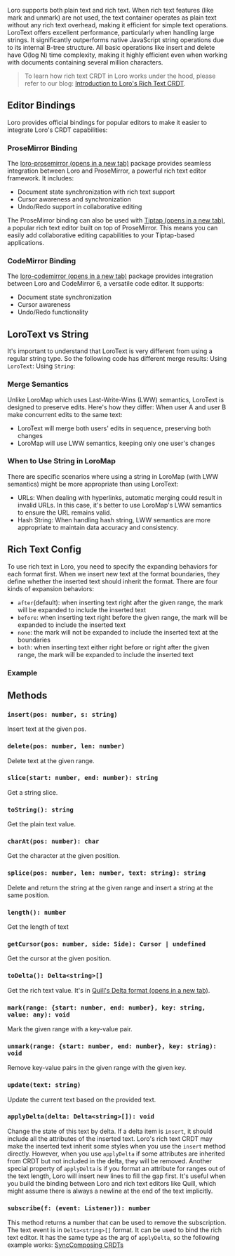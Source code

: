 Loro supports both plain text and rich text. When rich text features (like mark and unmark) are not used, the text container operates as plain text without any rich text overhead, making it efficient for simple text operations.
LoroText offers excellent performance, particularly when handling large strings. It significantly outperforms native JavaScript string operations due to its internal B-tree structure. All basic operations like insert and delete have O(log N) time complexity, making it highly efficient even when working with documents containing several million characters.

> To learn how rich text CRDT in Loro works under the hood, please refer to our blog: [Introduction to Loro's Rich Text CRDT](https://loro.dev/blog/loro-richtext).


## Editor Bindings


Loro provides official bindings for popular editors to make it easier to integrate Loro's CRDT capabilities:


### ProseMirror Binding


The [loro-prosemirror (opens in a new tab)](https://github.com/loro-dev/loro-prosemirror) package provides seamless integration between Loro and ProseMirror, a powerful rich text editor framework. It includes:

-   Document state synchronization with rich text support
-   Cursor awareness and synchronization
-   Undo/Redo support in collaborative editing

The ProseMirror binding can also be used with [Tiptap (opens in a new tab)](https://tiptap.dev/), a popular rich text editor built on top of ProseMirror. This means you can easily add collaborative editing capabilities to your Tiptap-based applications.


### CodeMirror Binding


The [loro-codemirror (opens in a new tab)](https://github.com/loro-dev/loro-codemirror) package provides integration between Loro and CodeMirror 6, a versatile code editor. It supports:

-   Document state synchronization
-   Cursor awareness
-   Undo/Redo functionality


## LoroText vs String


It's important to understand that LoroText is very different from using a regular string type. So the following code has different merge results:
Using `LoroText`:
Using `String`:


### Merge Semantics


Unlike LoroMap which uses Last-Write-Wins (LWW) semantics, LoroText is designed to preserve edits. Here's how they differ:
When user A and user B make concurrent edits to the same text:

-   LoroText will merge both users' edits in sequence, preserving both changes
-   LoroMap will use LWW semantics, keeping only one user's changes


### When to Use String in LoroMap


There are specific scenarios where using a string in LoroMap (with LWW semantics) might be more appropriate than using LoroText:

-   URLs: When dealing with hyperlinks, automatic merging could result in invalid URLs. In this case, it's better to use LoroMap's LWW semantics to ensure the URL remains valid.
-   Hash String: When handling hash string, LWW semantics are more appropriate to maintain data accuracy and consistency.


## Rich Text Config


To use rich text in Loro, you need to specify the expanding behaviors for each format first. When we insert new text at the format boundaries, they define whether the inserted text should inherit the format.
There are four kinds of expansion behaviors:

-   `after`(default): when inserting text right after the given range, the mark will be expanded to include the inserted text
-   `before`: when inserting text right before the given range, the mark will be expanded to include the inserted text
-   `none`: the mark will not be expanded to include the inserted text at the boundaries
-   `both`: when inserting text either right before or right after the given range, the mark will be expanded to include the inserted text


### Example



## Methods



### `insert(pos: number, s: string)`


Insert text at the given pos.


### `delete(pos: number, len: number)`


Delete text at the given range.


### `slice(start: number, end: number): string`


Get a string slice.


### `toString(): string`


Get the plain text value.


### `charAt(pos: number): char`


Get the character at the given position.


### `splice(pos: number, len: number, text: string): string`


Delete and return the string at the given range and insert a string at the same position.


### `length(): number`


Get the length of text


### `getCursor(pos: number, side: Side): Cursor | undefined`


Get the cursor at the given position.


### `toDelta(): Delta<string>[]`


Get the rich text value. It's in [Quill's Delta format (opens in a new tab)](https://quilljs.com/docs/delta/).


### `mark(range: {start: number, end: number}, key: string, value: any): void`


Mark the given range with a key-value pair.


### `unmark(range: {start: number, end: number}, key: string): void`


Remove key-value pairs in the given range with the given key.


### `update(text: string)`


Update the current text based on the provided text.


### `applyDelta(delta: Delta<string>[]): void`


Change the state of this text by delta.
If a delta item is `insert`, it should include all the attributes of the inserted text. Loro's rich text CRDT may make the inserted text inherit some styles when you use the `insert` method directly. However, when you use `applyDelta` if some attributes are inherited from CRDT but not included in the delta, they will be removed.
Another special property of `applyDelta` is if you format an attribute for ranges out of the text length, Loro will insert new lines to fill the gap first. It's useful when you build the binding between Loro and rich text editors like Quill, which might assume there is always a newline at the end of the text implicitly.


### `subscribe(f: (event: Listener)): number`


This method returns a number that can be used to remove the subscription.
The text event is in `Delta<string>[]` format. It can be used to bind the rich text editor. It has the same type as the arg of `applyDelta`, so the following example works:
[Sync](https://loro.dev/docs/tutorial/sync "Sync")[Composing CRDTs](https://loro.dev/docs/tutorial/composition "Composing CRDTs")